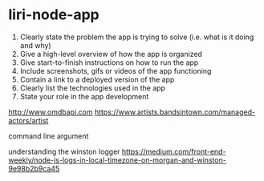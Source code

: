 # liri-node-app

1. Clearly state the problem the app is trying to solve (i.e. what is it doing and why)
2. Give a high-level overview of how the app is organized
3. Give start-to-finish instructions on how to run the app
4. Include screenshots, gifs or videos of the app functioning
5. Contain a link to a deployed version of the app
6. Clearly list the technologies used in the app
7. State your role in the app development



http://www.omdbapi.com
https://www.artists.bandsintown.com/managed-actors/artist

command line argument


understanding the winston logger
https://medium.com/front-end-weekly/node-js-logs-in-local-timezone-on-morgan-and-winston-9e98b2b9ca45